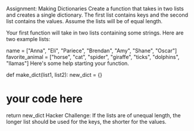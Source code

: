 Assignment: Making Dictionaries
Create a function that takes in two lists and creates a single dictionary. The first list contains keys and the second list contains the values. Assume the lists will be of equal length.

Your first function will take in two lists containing some strings. Here are two example lists:

name = ["Anna", "Eli", "Pariece", "Brendan", "Amy", "Shane", "Oscar"]
favorite_animal = ["horse", "cat", "spider", "giraffe", "ticks", "dolphins", "llamas"]
Here's some help starting your function.

def make_dict(list1, list2):
  new_dict = {}
  # your code here
  return new_dict
Hacker Challenge:
If the lists are of unequal length, the longer list should be used for the keys, the shorter for the values.